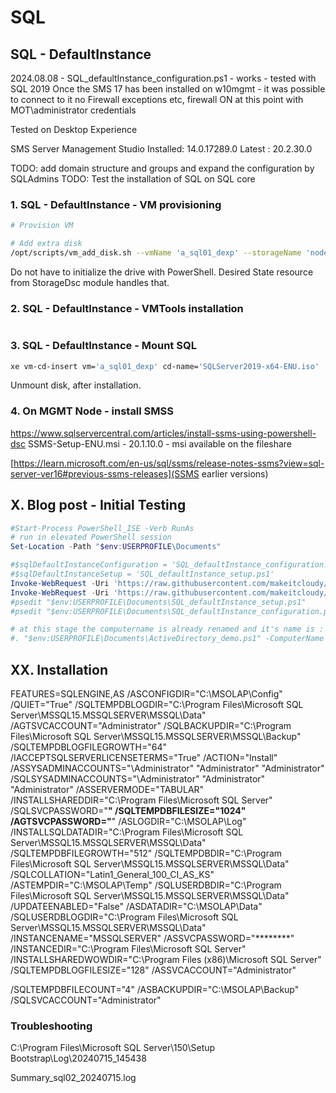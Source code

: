 # SQL

## SQL - DefaultInstance

2024.08.08 - SQL_defaultInstance_configuration.ps1 - works - tested with SQL 2019 
Once the SMS 17 has been installed on w10mgmt - it was possible to connect to it
no Firewall exceptions etc, firewall ON
at this point with MOT\administrator credentials

Tested on Desktop Experience

SMS Server Management Studio
Installed: 14.0.17289.0
Latest   : 20.2.30.0

TODO: add domain structure and groups and expand the configuration by SQLAdmins
TODO: Test the installation of SQL on SQL core

### 1. SQL - DefaultInstance -  VM provisioning

```bash
# Provision VM

# Add extra disk
/opt/scripts/vm_add_disk.sh --vmName 'a_sql01_dexp' --storageName 'node4_hdd_sdc_lsi' --diskName 'a_sql01_dexp_SDrive' --deviceId 4 --diskGB 10  --description 'a_sql01_dexp_SdataDrive'
```

Do not have to initialize the drive with PowerShell. Desired State resource from StorageDsc module handles that.


### 2. SQL - DefaultInstance - VMTools installation

```

```

### 3. SQL - DefaultInstance - Mount SQL

```bash
xe vm-cd-insert vm='a_sql01_dexp' cd-name='SQLServer2019-x64-ENU.iso'
```

Unmount disk, after installation.


### 4. On MGMT Node - install SMSS

https://www.sqlservercentral.com/articles/install-ssms-using-powershell-dsc
SSMS-Setup-ENU.msi - 20.1.10.0 - msi available on the fileshare

[https://learn.microsoft.com/en-us/sql/ssms/release-notes-ssms?view=sql-server-ver16#previous-ssms-releases](SSMS earlier versions)

## X. Blog post - Initial Testing

```powershell
#Start-Process PowerShell_ISE -Verb RunAs
# run in elevated PowerShell session
Set-Location -Path "$env:USERPROFILE\Documents"

#$sqlDefaultInstanceConfiguration = 'SQL_defaultInstance_configuration.ps1'
#$sqlDefaultInstanceSetup = 'SQL_defaultInstance_setup.ps1'
Invoke-WebRequest -Uri 'https://raw.githubusercontent.com/makeitcloudy/HomeLab/feature/007_DesiredStateConfiguration/009_SQL/SQL_defaultInstance_configuration.ps1' -OutFile "$env:USERPROFILE\Documents\SQL_defaultInstance_configuration.ps1" -Verbose
Invoke-WebRequest -Uri 'https://raw.githubusercontent.com/makeitcloudy/HomeLab/feature/007_DesiredStateConfiguration/009_SQL/SQL_defaultInstance_setup.ps1' -OutFile "$env:USERPROFILE\Documents\SQL_defaultInstance_setup.ps1" -Verbose
#psedit "$env:USERPROFILE\Documents\SQL_defaultInstance_setup.ps1"
#psedit "$env:USERPROFILE\Documents\SQL_defaultInstance_configuration.ps1"

# at this stage the computername is already renamed and it's name is : dc01
#. "$env:USERPROFILE\Documents\ActiveDirectory_demo.ps1" -ComputerName $env:Computername
```


## XX. Installation

FEATURES=SQLENGINE,AS /ASCONFIGDIR="C:\MSOLAP\Config" /QUIET="True" 
/SQLTEMPDBLOGDIR="C:\Program Files\Microsoft SQL Server\MSSQL15.MSSQLSERVER\MSSQL\Data" 
/AGTSVCACCOUNT="Administrator" 
/SQLBACKUPDIR="C:\Program Files\Microsoft SQL Server\MSSQL15.MSSQLSERVER\MSSQL\Backup" 
/SQLTEMPDBLOGFILEGROWTH="64" 
/IACCEPTSQLSERVERLICENSETERMS="True" 
/ACTION="Install" 
/ASSYSADMINACCOUNTS="\Administrator" "Administrator" "Administrator" 
/SQLSYSADMINACCOUNTS="\Administrator" "Administrator" "Administrator" 
/ASSERVERMODE="TABULAR" 
/INSTALLSHAREDDIR="C:\Program Files\Microsoft SQL Server" 
/SQLSVCPASSWORD="********" 
/SQLTEMPDBFILESIZE="1024" 
/AGTSVCPASSWORD="********" 
/ASLOGDIR="C:\MSOLAP\Log" 
/INSTALLSQLDATADIR="C:\Program Files\Microsoft SQL Server\MSSQL15.MSSQLSERVER\MSSQL\Data" 
/SQLTEMPDBFILEGROWTH="512" 
/SQLTEMPDBDIR="C:\Program Files\Microsoft SQL Server\MSSQL15.MSSQLSERVER\MSSQL\Data" 
/SQLCOLLATION="Latin1_General_100_CI_AS_KS" 
/ASTEMPDIR="C:\MSOLAP\Temp" 
/SQLUSERDBDIR="C:\Program Files\Microsoft SQL Server\MSSQL15.MSSQLSERVER\MSSQL\Data" 
/UPDATEENABLED="False" 
/ASDATADIR="C:\MSOLAP\Data" 
/SQLUSERDBLOGDIR="C:\Program Files\Microsoft SQL Server\MSSQL15.MSSQLSERVER\MSSQL\Data" 
/INSTANCENAME="MSSQLSERVER" 
/ASSVCPASSWORD="********" 
/INSTANCEDIR="C:\Program Files\Microsoft SQL Server" 
/INSTALLSHAREDWOWDIR="C:\Program Files (x86)\Microsoft SQL Server" 
/SQLTEMPDBLOGFILESIZE="128" 
/ASSVCACCOUNT="Administrator" 

/SQLTEMPDBFILECOUNT="4" 
/ASBACKUPDIR="C:\MSOLAP\Backup" 
/SQLSVCACCOUNT="Administrator"


### Troubleshooting 

C:\Program Files\Microsoft SQL Server\150\Setup Bootstrap\Log\20240715_145438

Summary_sql02_20240715.log